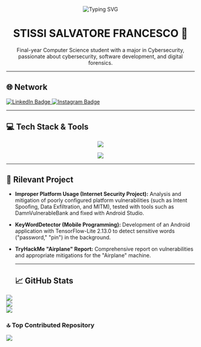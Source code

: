 <p align="center"> 
  <img src="https://readme-typing-svg.herokuapp.com/?font=Fira+Code&pause=1000&color=00BFFF&width=430&lines=CyberSecurity+Student+at+UNICT" alt="Typing SVG" />
</p>

<h1 align="center">STISSI SALVATORE FRANCESCO 👋</h1>

<p align="center">
Final-year Computer Science student with a major in Cybersecurity,
passionate about cybersecurity, software development, and digital forensics.
</p>

---

<p align="center">
  
  ## 🌐 Network

  <a href="[IL-TUO-LINKEDIN-URL]" target="_blank">
    <img src="https://img.shields.io/badge/LinkedIn-0077B5?style=for-the-badge&logo=linkedin&logoColor=white" alt="LinkedIn Badge"/>
  </a>
  <a href="[IL-TUO-INSTAGRAM-URL]" target="_blank">
    <img src="https://img.shields.io/badge/Instagram-E4405F?style=for-the-badge&logo=instagram&logoColor=white" alt="Instagram Badge"/>
  </a>
  
  ---

  ## 💻 Tech Stack & Tools

  <p align="center">
    <img src="https://skillicons.dev/icons?i=c,cpp,java,python,html,css,mysql,git,github,vscode" />
  </p>
  
  <p align="center">
    <img src="https://skillicons.dev/icons?i=linux,windows,nmap,metasploit,burpsuite,wireshark,androidstudio,tensorflow" />
  </p>
  
  ---
  
  ## 🚀 Rilevant Project

* **Improper Platform Usage (Internet Security Project):** Analysis and mitigation of poorly configured platform vulnerabilities (such as Intent Spoofing, Data Exfiltration, and MITM), tested with tools such as DamnVulnerableBank and fixed with Android Studio.
* **KeyWordDetector (Mobile Programming):** Development of an Android application with TensorFlow-Lite 2.13.0 to detect sensitive words ("password," "pin") in the background.
* **TryHackMe "Airplane" Report:** Comprehensive report on vulnerabilities and appropriate mitigations for the "Airplane" machine.
  
  ---
  
  ## 📈 GitHub Stats

![](https://github-readme-stats.vercel.app/api?username=CiccioStissi&theme=dark&hide_border=false&include_all_commits=false&count_private=false)<br/>
![](https://github-readme-streak-stats.herokuapp.com/?user=CiccioStissi&theme=dark&hide_border=false)<br/>
![](https://github-readme-stats.vercel.app/api/top-langs/?username=CiccioStissi&theme=dark&hide_border=false&include_all_commits=false&count_private=false&layout=compact)

</p>

### 🔝 Top Contributed Repository
![](https://github-contributor-stats.vercel.app/api?username=CiccioStissi&limit=5&theme=dark&combine_all_yearly_contributions=true)
